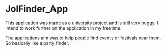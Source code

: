 # JolFinder_App

This application was made as a university project and is still very buggy.
I intend to work further on the application in my freetime.

The applications aim was to help people find events or festivals near them. So basically like a party finder.
